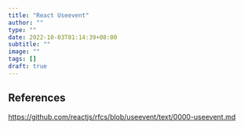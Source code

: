```yaml
---
title: "React Useevent"
author: ""
type: ""
date: 2022-10-03T01:14:39+08:00
subtitle: ""
image: ""
tags: []
draft: true
---
```


## References

https://github.com/reactjs/rfcs/blob/useevent/text/0000-useevent.md

